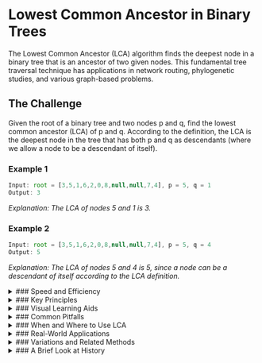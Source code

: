 # Lowest Common Ancestor in Binary Trees

The Lowest Common Ancestor (LCA) algorithm finds the deepest node in a binary tree that is an ancestor of two given nodes. This fundamental tree traversal technique has applications in network routing, phylogenetic studies, and various graph-based problems.

## The Challenge

Given the root of a binary tree and two nodes p and q, find the lowest common ancestor (LCA) of p and q. According to the definition, the LCA is the deepest node in the tree that has both p and q as descendants (where we allow a node to be a descendant of itself).

### Example 1

```js
Input: root = [3,5,1,6,2,0,8,null,null,7,4], p = 5, q = 1
Output: 3
```

_Explanation: The LCA of nodes 5 and 1 is 3._

### Example 2

```js
Input: root = [3,5,1,6,2,0,8,null,null,7,4], p = 5, q = 4
Output: 5
```

_Explanation: The LCA of nodes 5 and 4 is 5, since a node can be a descendant of itself according to the LCA definition._

<details>
<summary>
### Speed and Efficiency
</summary>

The efficiency of the LCA algorithm depends on the implementation approach:

- **Time Complexity**:
  - **Recursive Approach:** O(N) where N is the number of nodes in the tree, as we might need to visit all nodes in the worst case.
  - **Binary Lifting Approach:** O(N log N) for preprocessing and O(log N) per query.
- **Space Complexity:** 
  - **Recursive Approach:** O(N) due to the recursion stack.
  - **Path Storage Approach:** O(N) for storing paths from root to nodes.
  - **Binary Lifting Approach:** O(N log N) for storing ancestors at power-of-two distances.
</details>
<details>
<summary>
### Key Principles
</summary>

The LCA algorithm relies on several fundamental concepts:

- **Tree Traversal:** Uses depth-first search to explore the tree structure.

- **Ancestor Relationship:** Leverages the hierarchical nature of trees where nodes have unique paths from the root.

- **Recursive Definition:** In many implementations, the LCA is defined recursively based on the position of target nodes in subtrees.

- **Path Convergence:** Identifies the point where paths to two different nodes diverge or converge.
</details>
<details>
<summary>
### Visual Learning Aids
</summary>

For visual learners, these resources offer interactive and animated explanations:

- [Tushar Roy's Lowest Common Ancestor Binary Tree Explanation](https://www.youtube.com/watch?v=13m9ZCB8gjw) - Clear visual walkthrough of the algorithm
- [Visualgo Tree Algorithms](https://visualgo.net/en/bst) - Interactive visualization of tree operations
- [GeeksforGeeks LCA Visualization](https://www.geeksforgeeks.org/lowest-common-ancestor-binary-tree-set-1/) - Step-by-step visual guide
- [AlgoMonster LCA Interactive Tutorial](https://algo.monster/liteproblems/236) - Practice with interactive examples

</details>
<details>
<summary>
### Common Pitfalls
</summary>

When implementing the LCA algorithm, watch out for these common issues:

- **Not Handling Node Existence:** Failing to verify that both nodes exist in the tree.

- **Ancestor of Self:** Forgetting that a node can be an ancestor of itself.

- **Inefficient Path Calculation:** Computing paths from root to nodes multiple times unnecessarily.

- **Tree Type Confusion:** Using BST-specific optimizations on a general binary tree.

- **Recursive Stack Overflow:** For very deep trees, excessive recursion can cause stack overflow.
</details>
<details>
<summary>
### When and Where to Use LCA
</summary>

The LCA algorithm is particularly useful in:

- **Network Routing:** Finding common junction points in network topologies.

- **Phylogenetic Trees:** Determining evolutionary relationships in biological classification.

- **File Systems:** Finding common parent directories in hierarchical structures.

- **Natural Language Processing:** Analyzing syntax trees and semantic relationships.

However, it may not be ideal for:

- **Very Deep Trees:** Where stack overflow might occur with recursive implementations.

- **Frequently Changing Trees:** Where preprocessing costs might outweigh benefits.

- **Simple Linear Structures:** Where simpler algorithms would suffice.
</details>
<details>
<summary>
### Real-World Applications
</summary>

LCA algorithms have numerous practical applications:

- **Computational Biology:** Finding common ancestors in evolutionary trees.

- **Computer Networks:** Optimizing routing by identifying common junction points.

- **Database Systems:** Supporting hierarchical queries in tree-structured data.

- **Social Network Analysis:** Identifying common connections or influences.

- **Compiler Design:** Processing abstract syntax trees and expression evaluation.
</details>
<details>
<summary>
### Variations and Related Methods
</summary>

Several specialized approaches exist for finding LCA:

- **Binary Lifting:** Precomputes ancestors at power-of-two distances for O(log N) queries.

- **Euler Tour + RMQ:** Converts the LCA problem to a Range Minimum Query problem.

- **Tarjan's Off-line Algorithm:** Efficiently processes multiple LCA queries at once.

- **LCA in Binary Search Trees:** Uses BST properties for optimization.

- **LCA with Parent Pointers:** Simplifies the problem when nodes have parent references.
</details>
<details>
<summary>
### A Brief Look at History
</summary>

The concept of Lowest Common Ancestor has roots in graph theory and tree algorithms dating back to the 1970s. It gained prominence with Aho, Hopcroft, and Ullman's work on efficient LCA computation. The algorithm has evolved significantly with contributions from researchers like Tarjan, whose offline algorithm revolutionized batch LCA processing. Today, LCA algorithms remain an active area of research, particularly in computational biology and network analysis, where efficient ancestor determination in large hierarchical structures is crucial.

</details>